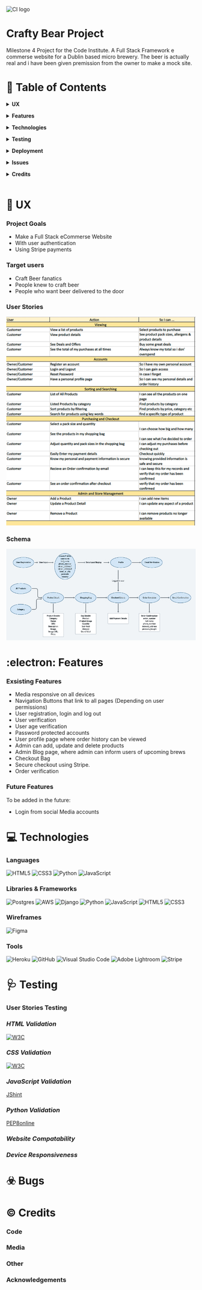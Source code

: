 ![CI logo](https://codeinstitute.s3.amazonaws.com/fullstack/ci_logo_small.png)

# **Crafty Bear Project**

Milestone 4 Project for the Code Institute. A Full Stack Framework e commerse website for a Dublin based micro brewery. The beer is actually real and i have been given premission from the owner to make a mock site. 

:file_folder: Table of Contents
======

**<details><summary>UX</summary>**
* [_Project Goals_](#project_goals)
* [_Target Users_](#target-users)
* [_User Stories_](#user-stories)
</details>

**<details><summary>Features</summary>**
* [_Exsisting Features_](#existing_features)
* [_Future Features_](#future_features)
</details>

**<details><summary>Technologies</summary>**
* [_Languages_](#languages)
* [_Libraries & Frameworks_](#libraries_&_frameworks)
* [_Wireframes_](#wireframes)
* [_Tools_](#tools)
</details>

**<details><summary>Testing</summary>**
</details>

**<details><summary>Deployment</summary>**
</details>

**<details><summary>Issues</summary>**
</details>

**<details><summary>Credits</summary>**
</details>
<br>

:bust_in_silhouette: UX
======

### **Project Goals**
* Make a Full Stack eCommerse Website
* With user authentication
* Using Stripe payments

### **Target users**
* Craft Beer fanatics
* People knew to craft beer
* People who want beer delivered to the door

### **User Stories**
![user-stories](README_FILES/user_stories.png)

### **Schema**
![schema](README_FILES/schema.png)

:electron: Features
======

### **Exsisting Features**
* Media responsive on all devices
* Navigation Buttons that link to all pages (Depending on user permissions)
* User registration, login and log out
* User verification
* User age verification
* Password protected accounts
* User profile page where order history can be viewed
* Admin can add, update and delete products
* Admin Blog page, where admin can inform users of upcoming brews
* Checkout Bag
* Secure checkout using Stripe.
* Order verification

### **Future Features**
To be added in the future:
* Login from social Media accounts

:computer: Technologies
======

### **Languages**
![HTML5](https://img.shields.io/badge/html5-%23E34F26.svg?style=for-the-badge&logo=html5&logoColor=white)
![CSS3](https://img.shields.io/badge/css3-%231572B6.svg?style=for-the-badge&logo=css3&logoColor=white)
![Python](https://img.shields.io/badge/python-3670A0?style=for-the-badge&logo=python&logoColor=ffdd54)
![JavaScript](https://img.shields.io/badge/javascript-%23323330.svg?style=for-the-badge&logo=javascript&logoColor=%23F7DF1E)

### **Libraries & Frameworks**
![Postgres](https://img.shields.io/badge/postgres-%23316192.svg?style=for-the-badge&logo=postgresql&logoColor=white)
![AWS](https://img.shields.io/badge/AWS-%23FF9900.svg?style=for-the-badge&logo=amazon-aws&logoColor=white)
![Django](https://img.shields.io/badge/django-%23092E20.svg?style=for-the-badge&logo=django&logoColor=white)
![Python](https://img.shields.io/badge/python-3670A0?style=for-the-badge&logo=python&logoColor=ffdd54)
![JavaScript](https://img.shields.io/badge/javascript-%23323330.svg?style=for-the-badge&logo=javascript&logoColor=%23F7DF1E)
![HTML5](https://img.shields.io/badge/html5-%23E34F26.svg?style=for-the-badge&logo=html5&logoColor=white)
![CSS3](https://img.shields.io/badge/css3-%231572B6.svg?style=for-the-badge&logo=css3&logoColor=white)

### **Wireframes**
![Figma](https://img.shields.io/badge/figma-%23F24E1E.svg?style=for-the-badge&logo=figma&logoColor=white)
### **Tools**
![Heroku](https://img.shields.io/badge/heroku-%23430098.svg?style=for-the-badge&logo=heroku&logoColor=white)
![GitHub](https://img.shields.io/badge/github-%23121011.svg?style=for-the-badge&logo=github&logoColor=white)
![Visual Studio Code](https://img.shields.io/badge/Visual%20Studio%20Code-0078d7.svg?style=for-the-badge&logo=visual-studio-code&logoColor=white)
![Adobe Lightroom](https://img.shields.io/static/v1?style=for-the-badge&message=Adobe+Lightroom&color=31A8FF&logo=Adobe+Lightroom&logoColor=FFFFFF&label=)
![Stripe](https://img.shields.io/static/v1?style=for-the-badge&message=Stripe&color=008CDD&logo=Stripe&logoColor=FFFFFF&label=)

:stethoscope: Testing
======

### **User Stories Testing**

### ***HTML Validation***
[![W3C](https://img.shields.io/static/v1?style=for-the-badge&message=W3C&color=005A9C&logo=W3C&logoColor=FFFFFF&label=)](https://validator.w3.org/)
### ***CSS Validation***
[![W3C](https://img.shields.io/static/v1?style=for-the-badge&message=W3C&color=005A9C&logo=W3C&logoColor=FFFFFF&label=)](https://jigsaw.w3.org/css-validator/)
### ***JavaScript Validation***
[JShint](https://jshint.com/)
### ***Python Validation***
[PEP8online](http://pep8online.com/)

### ***Website Compatability***
### ***Device Responsiveness***

:biohazard: Bugs
======

:copyright: Credits
======

### **Code**
### **Media**
### **Other**
### **Acknowledgements**